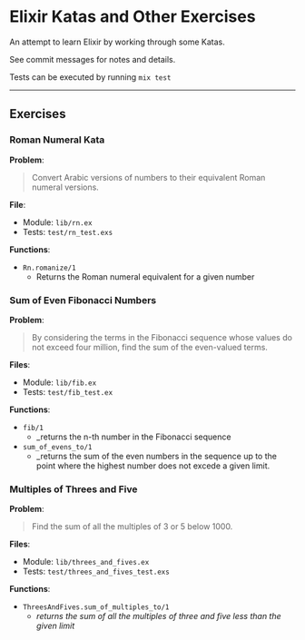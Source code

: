 # Elixir Katas and Other Exercises

An attempt to learn Elixir by working through some Katas.

See commit messages for notes and details.

Tests can be executed by running `mix test`

----

## Exercises

### Roman Numeral Kata

**Problem**: 

> Convert Arabic versions of numbers to their equivalent Roman numeral versions.

**File**:

* Module: `lib/rn.ex`
* Tests: `test/rn_test.exs`

**Functions**:

* `Rn.romanize/1`
    * Returns the Roman numeral equivalent for a given number

### Sum of Even Fibonacci Numbers

**Problem**:

> By considering the terms in the Fibonacci sequence whose values do not exceed four million, find the sum of the even-valued terms.

**Files**: 

* Module: `lib/fib.ex`
* Tests: `test/fib_test.ex`

**Functions**:

* `fib/1`
    * _returns the n-th number in the Fibonacci sequence
* `sum_of_evens_to/1`
    * _returns the sum of the even numbers in the sequence up to the point where the highest number does not excede a given limit.

### Multiples of Threes and Five

**Problem**: 

> Find the sum of all the multiples of 3 or 5 below 1000.

**Files**:

* Module: `lib/threes_and_fives.ex`
* Tests: `test/threes_and_fives_test.exs`

**Functions**:

* `ThreesAndFives.sum_of_multiples_to/1`
    * _returns the sum of all the multiples of three and five less than the given limit_
